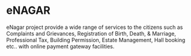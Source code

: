 # eNAGAR
eNagar project provide a wide range of services to the citizens such as  Complaints and Grievances, Registration of Birth, Death, &amp; Marriage, Professional Tax, Building Permission, Estate Management, Hall booking etc.. with online payment gateway facilities. 
